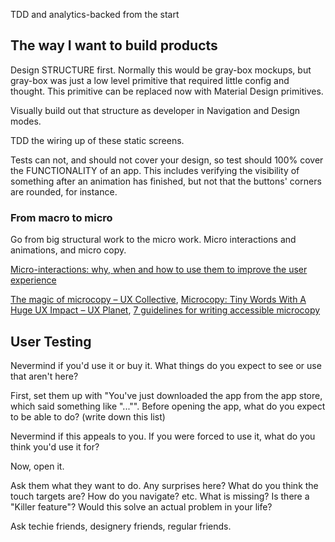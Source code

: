 TDD and analytics-backed from the start

## The way I want to build products
Design STRUCTURE first. Normally this would be gray-box mockups, but gray-box was just a low level primitive that required little config and thought. This primitive can be replaced now with Material Design primitives.

Visually build out that structure as developer in Navigation and Design modes.

TDD the wiring up of these static screens.

Tests can not, and should not cover your design, so test should 100% cover the FUNCTIONALITY of an app. This includes verifying the visibility of something after an animation has finished, but not that the buttons' corners are rounded, for instance.

### From macro to micro
Go from big structural work to the micro work. Micro interactions and animations, and micro copy.

[Micro\-interactions: why, when and how to use them to improve the user experience](https://uxdesign.cc/micro-interactions-why-when-and-how-to-use-them-to-boost-the-ux-17094b3baaa0)

[The magic of microcopy – UX Collective](https://uxdesign.cc/the-magic-of-microcopy-a56c5decbe1f), [Microcopy: Tiny
Words With A Huge UX Impact – UX Planet](https://uxplanet.org/microcopy-tiny-words-with-a-huge-ux-impact-90140acc6e42), [7 guidelines for writing accessible microcopy](https://www.invisionapp.com/blog/writing-accessible-microcopy/)

## User Testing
Nevermind if you'd use it or buy it. What things do you expect to see or use that aren't here?

First, set them up with "You've just downloaded the app from the app store, which said something like "..."". Before opening the app, what do you expect to be able to do? (write down this list)

Nevermind if this appeals to you. If you were forced to use it, what do you think you'd use it for?

Now, open it.

Ask them what they want to do. Any surprises here? What do you think the touch targets are? How do you navigate? etc. What is missing? Is there a "Killer feature"? Would this solve an actual problem in your life?

Ask techie friends, designery friends, regular friends.
